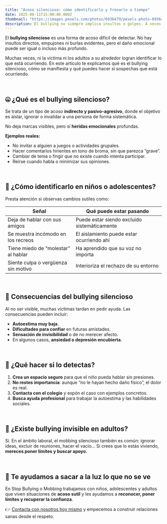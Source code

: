 ```yaml
---
title: "Acoso silencioso: cómo identificarlo y frenarlo a tiempo"
date: 2025-06-11T15:00:00.000Z
thumbnail: "https://images.pexels.com/photos/6936479/pexels-photo-6936479.jpeg?auto=compress&cs=tinysrgb"
description: El bullying no siempre implica insultos o golpes. A veces es sutil, invisible y aún más dañino. Descubre cómo detectar el acoso silencioso antes de que sea tarde.
---
```


El **bullying silencioso** es una forma de acoso difícil de detectar. No hay insultos directos, empujones ni burlas evidentes, pero el daño emocional puede ser igual o incluso más profundo.

Muchas veces, ni la víctima ni los adultos a su alrededor logran identificar lo que está ocurriendo. En este artículo te explicamos qué es el bullying silencioso, cómo se manifiesta y qué puedes hacer si sospechas que está ocurriendo.

&nbsp;

## 🤐 ¿Qué es el bullying silencioso?

Se trata de un tipo de acoso **indirecto y pasivo-agresivo**, donde el objetivo es aislar, ignorar o invalidar a una persona de forma sistemática.

No deja marcas visibles, pero sí **heridas emocionales** profundas.

**Ejemplos reales:**

- No invitar a alguien a juegos o actividades grupales.  
- Hacer comentarios hirientes en tono de broma, sin que parezca “grave”.  
- Cambiar de tema o fingir que no existe cuando intenta participar.  
- Reírse cuando habla o minimizar sus opiniones.  

&nbsp;

## 🧭 ¿Cómo identificarlo en niños o adolescentes?

Presta atención si observas cambios sutiles como:

| Señal | Qué puede estar pasando |
|-------|--------------------------|
| Deja de hablar con sus amigos | Puede estar siendo excluido sistemáticamente |
| Se muestra incómodo en los recreos | El aislamiento puede estar ocurriendo ahí |
| Tiene miedo de “molestar” al hablar | Ha aprendido que su voz no importa |
| Siente culpa o vergüenza sin motivo | Interioriza el rechazo de su entorno |

&nbsp;

## 🧠 Consecuencias del bullying silencioso

Al no ser visible, muchas víctimas tardan en pedir ayuda. Las consecuencias pueden incluir:

- **Autoestima muy baja**.  
- **Dificultades para confiar** en futuras amistades.  
- **Sensación de invisibilidad** o de no merecer afecto.  
- En algunos casos, **ansiedad o depresión encubierta**.  

&nbsp;

## 🛑 ¿Qué hacer si lo detectas?

1. **Crea un espacio seguro** para que el niño pueda hablar sin presiones.  
2. **No restes importancia**: aunque “no le hayan hecho daño físico”, el dolor es real.  
3. **Contacta con el colegio** y expón el caso con ejemplos concretos.  
4. **Busca ayuda profesional** para trabajar la autoestima y las habilidades sociales.  

&nbsp;

## 💬 ¿Existe bullying invisible en adultos?

Sí. En el ámbito laboral, el mobbing silencioso también es común: ignorar ideas, excluir de reuniones, hacer el vacío… Si crees que lo estás viviendo, **mereces poner límites y buscar apoyo.**

&nbsp;

## 🤝 Te ayudamos a sacar a la luz lo que no se ve

En Stop Bullying o Mobbing trabajamos con niños, adolescentes y adultos que viven situaciones de **acoso sutil** y les ayudamos a **reconocer, poner límites y recuperar la confianza**.

👉 [Contacta con nosotros hoy mismo](/contacte) y empecemos a construir relaciones sanas desde el respeto.
